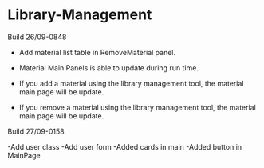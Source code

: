 # Library-Management

Build 26/09-0848

- Add material list table in RemoveMaterial panel.

- Material Main Panels is able to update during run time.
- If you add a material using the library management tool, the material main page will be update.
- If you remove a material using the library management tool, the material main page will be update.


Build 27/09-0158

-Add user class
-Add user form
-Added cards in main
-Added button in MainPage
